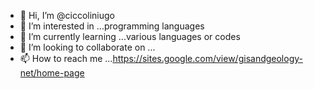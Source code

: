 - 👋 Hi, I’m @ciccoliniugo
- 👀 I’m interested in ...programming languages
- 🌱 I’m currently learning ...various languages or codes
- 💞️ I’m looking to collaborate on ...
- 📫 How to reach me ...https://sites.google.com/view/gisandgeology-net/home-page

<!---
ciccoliniugo/ciccoliniugo is a ✨ special ✨ repository because its `README.md` (this file) appears on your GitHub profile.
You can click the Preview link to take a look at your changes.
--->
